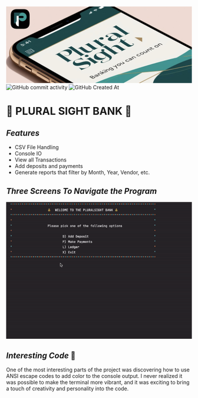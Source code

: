 ![PS BANK.jpg](PS%20BANK.jpg)
![GitHub commit activity](https://img.shields.io/github/commit-activity/w/nancybishwakarma/capstoneOne_accountingLedger)
![GitHub Created At](https://img.shields.io/github/created-at/nancybishwakarma/capstoneOne_accountingLedger)

# 🏦 **PLURAL SIGHT BANK** 🏦

## *Features*

- CSV File Handling
- Console IO
- View all Transactions
- Add deposits and payments
- Generate reports that filter by Month, Year, Vendor, etc.

## *Three Screens To Navigate the Program*
![CONSOLE GIF.gif](CONSOLE%20GIF.gif)





## *Interesting Code* 🤔
One of the most interesting parts of the project was discovering how to use ANSI escape codes to add color to the console output. I never realized it was possible to make the terminal more vibrant, and it was exciting to bring a touch of creativity and personality into the code.